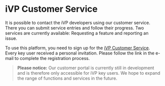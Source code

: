 # iVP Customer Service
It is possible to contact the iVP developers using our customer service. There you can submit service entries and follow their progress. Two services are currently available: Requesting a feature and reporting an issue.

To use this platform, you need to sign up for the [iVP Customer Service](https://ixtenda.atlassian.net/servicedesk/customer/portal/1). Every key user received a personal invitation. Please follow the link in the e-mail to complete the registration process.

> **Please notice:**  Our customer portal is currently still in development and is therefore only accessible for iVP key users. We hope to expand the range of functions and services in the future.
